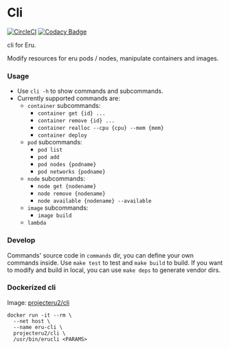 Cli
=====
[![CircleCI](https://circleci.com/gh/projecteru2/cli.svg?style=shield)](https://circleci.com/gh/projecteru2/cli)
[![Codacy Badge](https://api.codacy.com/project/badge/Grade/c4328f07835a43148ef8d2a87dbe5c85)](https://www.codacy.com/app/projecteru2/cli?utm_source=github.com&amp;utm_medium=referral&amp;utm_content=projecteru2/cli&amp;utm_campaign=Badge_Grade)

cli for Eru.

Modify resources for eru pods / nodes, manipulate containers and images.

### Usage

* Use `cli -h` to show commands and subcommands.
* Currently supported commands are:
	* `container` subcommands:
		* `container get {id} ...`
		* `container remove {id} ...`
		* `container realloc --cpu {cpu} --mem {mem}`
		* `container deploy`
	* `pod` subcommands:
		* `pod list`
		* `pod add`
		* `pod nodes {podname}`
		* `pod networks {podname}`
	* `node` subcommands:
		* `node get {nodename}`
		* `node remove {nodename}`
		* `node available {nodename} --available`
	* `image` subcommands:
		* `image build`
	* `lambda`

### Develop

Commands' source code in `commands` dir, you can define your own commands inside. Use `make test` to test and `make build` to build. If you want to modify and build in local, you can use `make deps` to generate vendor dirs.

### Dockerized cli

Image: [projecteru2/cli](https://hub.docker.com/r/projecteru2/cli/)

```shell
docker run -it --rm \
  --net host \
  --name eru-cli \
  projecteru2/cli \
  /usr/bin/erucli <PARAMS>
```
